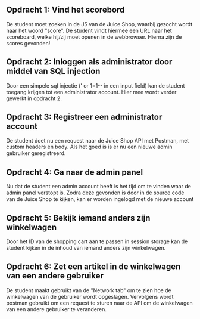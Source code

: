 ## Opdracht 1: Vind het scorebord

De student moet zoeken in de JS van de Juice Shop, waarbij gezocht wordt naar het woord "score". De student vindt hiermee een URL naar het scoreboard, welke hij/zij moet openen in de webbrowser. Hierna zijn de scores gevonden!

## Opdracht 2: Inloggen als administrator door middel van SQL injection

Door een simpele sql injectie (' or 1=1-- in een input field) kan de student toegang krijgen tot een administrator account. Hier mee wordt verder gewerkt in opdracht 2.

## Opdracht 3: Registreer een administrator account

De student doet nu een request naar de Juice Shop API met Postman, met custom headers en body. Als het goed is is er nu een nieuwe admin gebruiker geregistreerd.

## Opdracht 4: Ga naar de admin panel

Nu dat de student een admin account heeft is het tijd om te vinden waar de admin panel verstopt is. Zodra deze gevonden is door in de source code van de Juice Shop te kijken, kan er worden ingelogd met de nieuwe account

## Opdracht 5: Bekijk iemand anders zijn winkelwagen

Door het ID van de shopping cart aan te passen in session storage kan de student kijken in de inhoud van iemand anders zijn winkelwagen.

## Opdracht 6: Zet een artikel in de winkelwagen van een andere gebruiker

De student maakt gebruikt van de "Network tab" om te zien hoe de winkelwagen van de gebruiker wordt opgeslagen. Vervolgens wordt postman gebruikt om een request te sturen naar de API om de winkelwagen van een andere gebruiker te veranderen.

